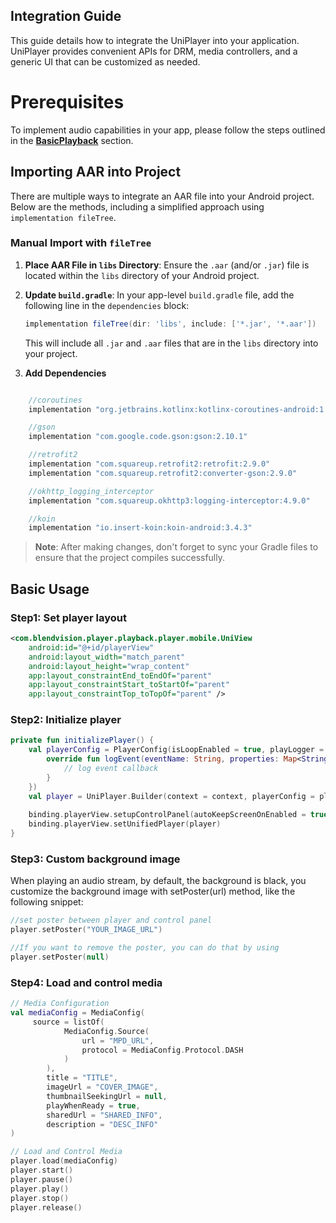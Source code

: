 ## Integration Guide

This guide details how to integrate the UniPlayer into your application. UniPlayer provides convenient APIs for DRM, media controllers, and a generic UI that can be customized as needed.

# Prerequisites

To implement audio capabilities in your app, please follow the steps outlined in the [**BasicPlayback**](https://github.com/BlendVision/Android-Player-SDK/tree/main/BasicPlayback) section.  

## Importing AAR into Project

There are multiple ways to integrate an AAR file into your Android project. Below are the methods,
including a simplified approach using `implementation fileTree`.

### Manual Import with `fileTree`

1. **Place AAR File in `libs` Directory**: Ensure the `.aar` (and/or `.jar`) file is located within
   the `libs` directory of your Android project.

2. **Update `build.gradle`**: In your app-level `build.gradle` file, add the following line in
   the `dependencies` block:

    ```gradle
    implementation fileTree(dir: 'libs', include: ['*.jar', '*.aar'])
    ```

   This will include all `.jar` and `.aar` files that are in the `libs` directory into your project.

3. **Add Dependencies**

```gradle

    //coroutines
    implementation "org.jetbrains.kotlinx:kotlinx-coroutines-android:1.7.3"

    //gson
    implementation "com.google.code.gson:gson:2.10.1"

    //retrofit2
    implementation "com.squareup.retrofit2:retrofit:2.9.0"
    implementation "com.squareup.retrofit2:converter-gson:2.9.0"

    //okhttp_logging_interceptor
    implementation "com.squareup.okhttp3:logging-interceptor:4.9.0"

    //koin
    implementation "io.insert-koin:koin-android:3.4.3"

```

> **Note**: After making changes, don't forget to sync your Gradle files to ensure that the project
> compiles successfully.

## Basic Usage

### Step1: Set player layout
```xml
<com.blendvision.player.playback.player.mobile.UniView
    android:id="@+id/playerView"
    android:layout_width="match_parent"
    android:layout_height="wrap_content"
    app:layout_constraintEnd_toEndOf="parent"
    app:layout_constraintStart_toStartOf="parent"
    app:layout_constraintTop_toTopOf="parent" />
```
### Step2: Initialize player

```kotlin
private fun initializePlayer() {
    val playerConfig = PlayerConfig(isLoopEnabled = true, playLogger = object : PlayLogger {
        override fun logEvent(eventName: String, properties: Map<String, Any>) {
            // log event callback
        }
    })
    val player = UniPlayer.Builder(context = context, playerConfig = playerConfig).build()
    
    binding.playerView.setupControlPanel(autoKeepScreenOnEnabled = true, defaultPanelType = PanelType.EMBEDDED)
    binding.playerView.setUnifiedPlayer(player)
}
```

### Step3: Custom background image
When playing an audio stream, by default, the background is black, you customize the background image with setPoster(url) method, like the following snippet:

```kotlin
//set poster between player and control panel
player.setPoster("YOUR_IMAGE_URL")

//If you want to remove the poster, you can do that by using
player.setPoster(null)
```

### Step4: Load and control media
```kotlin
// Media Configuration
val mediaConfig = MediaConfig(
     source = listOf(
            MediaConfig.Source(
                url = "MPD_URL",
                protocol = MediaConfig.Protocol.DASH
            )
        ),
        title = "TITLE",
        imageUrl = "COVER_IMAGE",
        thumbnailSeekingUrl = null,
        playWhenReady = true,
        sharedUrl = "SHARED_INFO",
        description = "DESC_INFO"
)

// Load and Control Media
player.load(mediaConfig)
player.start()
player.pause()
player.play()
player.stop()
player.release()
```
